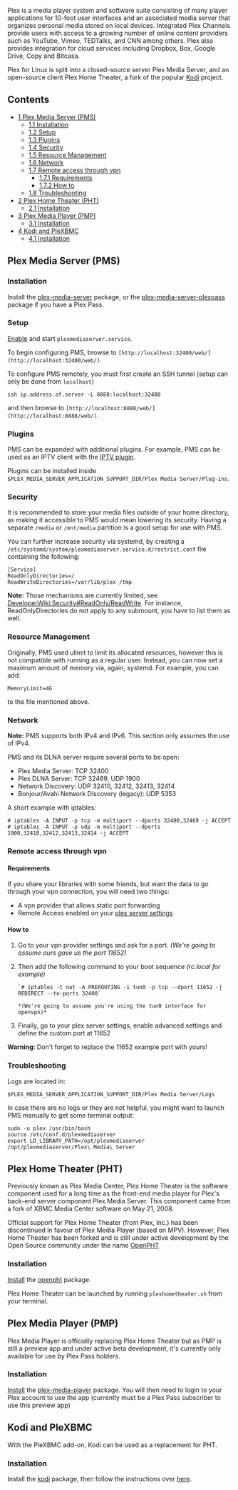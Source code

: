 Plex is a media player system and software suite consisting of many player applications for 10-foot user interfaces and an associated media server that organizes personal media stored on local devices. Integrated Plex Channels provide users with access to a growing number of online content providers such as YouTube, Vimeo, TEDTalks, and CNN among others. Plex also provides integration for cloud services including Dropbox, Box, Google Drive, Copy and Bitcasa.

Plex for Linux is split into a closed-source server Plex Media Server, and an open-source client Plex Home Theater, a fork of the popular [Kodi](/index.php/Kodi "Kodi") project.

## Contents

*   [1 Plex Media Server (PMS)](#Plex_Media_Server_.28PMS.29)
    *   [1.1 Installation](#Installation)
    *   [1.2 Setup](#Setup)
    *   [1.3 Plugins](#Plugins)
    *   [1.4 Security](#Security)
    *   [1.5 Resource Management](#Resource_Management)
    *   [1.6 Network](#Network)
    *   [1.7 Remote access through vpn](#Remote_access_through_vpn)
        *   [1.7.1 Requirements](#Requirements)
        *   [1.7.2 How to](#How_to)
    *   [1.8 Troubleshooting](#Troubleshooting)
*   [2 Plex Home Theater (PHT)](#Plex_Home_Theater_.28PHT.29)
    *   [2.1 Installation](#Installation_2)
*   [3 Plex Media Player (PMP)](#Plex_Media_Player_.28PMP.29)
    *   [3.1 Installation](#Installation_3)
*   [4 Kodi and PleXBMC](#Kodi_and_PleXBMC)
    *   [4.1 Installation](#Installation_4)

## Plex Media Server (PMS)

### Installation

Install the [plex-media-server](https://aur.archlinux.org/packages/plex-media-server/) package, or the [plex-media-server-plexpass](https://aur.archlinux.org/packages/plex-media-server-plexpass/) package if you have a Plex Pass.

### Setup

[Enable](/index.php/Enable "Enable") and start `plexmediaserver.service`.

To begin configuring PMS, browse to `[http://localhost:32400/web/](http://localhost:32400/web/)`.

To configure PMS remotely, you must first create an SSH tunnel (setup can only be done from `localhost`)

`ssh ip.address.of.server -L 8888:localhost:32400`

and then browse to `[http://localhost:8888/web/](http://localhost:8888/web/)`.

### Plugins

PMS can be expanded with additional plugins. For example, PMS can be used as an IPTV client with the [IPTV plugin](https://github.com/Cigaras/IPTV.bundle).

Plugins can be installed inside `$PLEX_MEDIA_SERVER_APPLICATION_SUPPORT_DIR/Plex Media Server/Plug-ins`.

### Security

It is recommended to store your media files outside of your home directory, as making it accessible to PMS would mean lowering its security. Having a separate `/media` or `/mnt/media` partition is a good setup for use with PMS.

You can further increase security via systemd, by creating a `/etc/systemd/system/plexmediaserver.service.d/restrict.conf` file containing the following:

```
[Service]
ReadOnlyDirectories=/
ReadWriteDirectories=/var/lib/plex /tmp

```

**Note:** Those mechanisms are currently limited, see [DeveloperWiki:Security#ReadOnly/ReadWrite](/index.php/DeveloperWiki:Security#ReadOnly.2FReadWrite "DeveloperWiki:Security"). For instance, ReadOnlyDirectories do not apply to any submount, you have to list them as well.

### Resource Management

Originally, PMS used ulimit to limit its allocated resources, however this is not compatible with running as a regular user. Instead, you can now set a maximum amount of memory via, again, systemd. For example, you can add:

```
MemoryLimit=4G

```

to the file mentioned above.

### Network

**Note:** PMS supports both IPv4 and IPv6\. This section only assumes the use of IPv4.

PMS and its DLNA server require several ports to be open:

*   Plex Media Server: TCP 32400
*   Plex DLNA Server: TCP 32469, UDP 1900
*   Network Discovery: UDP 32410, 32412, 32413, 32414
*   Bonjour/Avahi Network Discovery (legacy): UDP 5353

A short example with iptables:

```
# iptables -A INPUT -p tcp -m multiport --dports 32400,32469 -j ACCEPT
# iptables -A INPUT -p udp -m multiport --dports 1900,32410,32412,32413,32414 -j ACCEPT

```

### Remote access through vpn

#### Requirements

If you share your libraries with some friends, but want the data to go through your vpn connection, you will need two things:

*   A vpn provider that allows static port forwarding
*   Remote Access enabled on your [plex server settings](http://127.0.0.1:32400/web/index.html#!/settings/server)

#### How to

1.  Go to your vpn provider settings and ask for a port. *(We're going to assume ours gave us the port 11652)*
2.  Then add the following command to your boot sequence *(rc.local for example)*

    	`# iptables -t nat -A PREROUTING -i tun0 -p tcp --dport 11652 -j REDIRECT --to-ports 32400`

    	*(We're going to assume you're using the tun0 interface for openvpn)*

3.  Finally, go to your plex server settings, enable advanced settings and define the custom port at 11652

**Warning:** Don't forget to replace the 11652 example port with yours!

### Troubleshooting

Logs are located in:

```
$PLEX_MEDIA_SERVER_APPLICATION_SUPPORT_DIR/Plex Media Server/Logs

```

In case there are no logs or they are not helpful, you might want to launch PMS manually to get some terminal output:

```
sudo -u plex /usr/bin/bash
source /etc/conf.d/plexmediaserver
export LD_LIBRARY_PATH=/opt/plexmediaserver
/opt/plexmediaserver/Plex\ Media\ Server

```

## Plex Home Theater (PHT)

Previously known as Plex Media Center, Plex Home Theater is the software component used for a long time as the front-end media player for Plex's back-end server component Plex Media Server. This component came from a fork of XBMC Media Center software on May 21, 2008.

Official support for Plex Home Theater (from Plex, Inc.) has been discontinued in favour of Plex Media Player (based on MPV). However, Plex Home Theater has been forked and is still under active development by the Open Source community under the name [OpenPHT](https://github.com/RasPlex/OpenPHT)

### Installation

[Install](/index.php/Install "Install") the [openpht](https://aur.archlinux.org/packages/openpht/) package.

Plex Home Theater can be launched by running `plexhometheater.sh` from your terminal.

## Plex Media Player (PMP)

Plex Media Player is officially replacing Plex Home Theater but as PMP is still a preview app and under active beta development, it's currently only available for use by Plex Pass holders.

### Installation

[Install](/index.php/Install "Install") the [plex-media-player](https://aur.archlinux.org/packages/plex-media-player/) package. You will then need to login to your Plex account to use the app (currently must be a Plex Pass subscriber to use this preview app)

## Kodi and PleXBMC

With the PleXBMC add-on, Kodi can be used as a replacement for PHT.

### Installation

Install the [kodi](https://www.archlinux.org/packages/?name=kodi) package, then follow the instructions over [here](http://kodi.wiki/view/Add-on:PleXBMC).